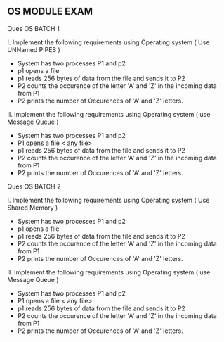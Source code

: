 ## OS MODULE EXAM
Ques OS BATCH 1

I. Implement the following requirements using Operating system ( Use UNNamed PIPES )

- System has two processes P1 and p2 
- p1 opens a file <any file>
- p1 reads 256 bytes of data from the file and sends it to P2
- P2 counts the occurence of the letter 'A' and 'Z' in the incoming data from P1
- P2 prints the number of Occurences of 'A' and 'Z' letters.

II. Implement the following requirements using Operating system ( use Message Queue )

- System has two processes P1 and p2 
- P1 opens a file < any file>
- p1 reads 256 bytes of data from the file and sends it to P2
- P2 counts the occurence of the letter 'A' and 'Z' in the incoming data from P1
- P2 prints the number of Occurences of 'A' and 'Z' letters.



Ques OS BATCH 2

I. Implement the following requirements using Operating system ( Use Shared Memory )

- System has two processes P1 and p2 
- p1 opens a file <any file>
- p1 reads 256 bytes of data from the file and sends it to P2
- P2 counts the occurence of the letter 'A' and 'Z' in the incoming data from P1
- P2 prints the number of Occurences of 'A' and 'Z' letters.

II. Implement the following requirements using Operating system ( use Message Queue )

- System has two processes P1 and p2 
- P1 opens a file < any file>
- p1 reads 256 bytes of data from the file and sends it to P2
- P2 counts the occurence of the letter 'A' and 'Z' in the incoming data from P1
- P2 prints the number of Occurences of 'A' and 'Z' letters.


